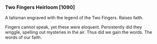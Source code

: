 ### Two Fingers Heirloom [1090]

A talisman engraved with the legend of the Two Fingers. Raises faith.

Fingers cannot speak, yet these were eloquent. Persistently did they wriggle, spelling out mysteries in the air. Thus did we gain the words. The words of our faith.